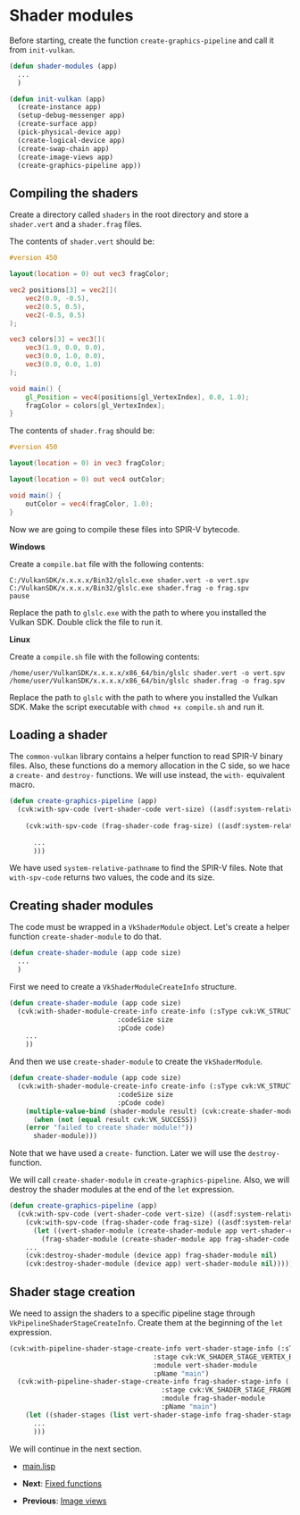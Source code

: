 
# Shader modules

Before starting, create the function `create-graphics-pipeline` and call it from `init-vulkan`.

```lisp
(defun shader-modules (app)
  ...
  )

(defun init-vulkan (app)
  (create-instance app)
  (setup-debug-messenger app)
  (create-surface app)
  (pick-physical-device app)
  (create-logical-device app)
  (create-swap-chain app)
  (create-image-views app)
  (create-graphics-pipeline app))
```

## Compiling the shaders

Create a directory called `shaders` in the root directory and store a `shader.vert` and a `shader.frag` files.

The contents of `shader.vert` should be:

```glsl
#version 450

layout(location = 0) out vec3 fragColor;

vec2 positions[3] = vec2[](
    vec2(0.0, -0.5),
    vec2(0.5, 0.5),
    vec2(-0.5, 0.5)
);

vec3 colors[3] = vec3[](
    vec3(1.0, 0.0, 0.0),
    vec3(0.0, 1.0, 0.0),
    vec3(0.0, 0.0, 1.0)
);

void main() {
    gl_Position = vec4(positions[gl_VertexIndex], 0.0, 1.0);
    fragColor = colors[gl_VertexIndex];
}
```

The contents of `shader.frag` should be:

```glsl
#version 450

layout(location = 0) in vec3 fragColor;

layout(location = 0) out vec4 outColor;

void main() {
    outColor = vec4(fragColor, 1.0);
}
```

Now we are going to compile these files into SPIR-V bytecode.

**Windows**

Create a `compile.bat` file with the following contents:

```
C:/VulkanSDK/x.x.x.x/Bin32/glslc.exe shader.vert -o vert.spv
C:/VulkanSDK/x.x.x.x/Bin32/glslc.exe shader.frag -o frag.spv
pause
```

Replace the path to `glslc.exe` with the path to where you installed the Vulkan SDK. Double click the file to run it.

**Linux**

Create a `compile.sh` file with the following contents:

```
/home/user/VulkanSDK/x.x.x.x/x86_64/bin/glslc shader.vert -o vert.spv
/home/user/VulkanSDK/x.x.x.x/x86_64/bin/glslc shader.frag -o frag.spv
```

Replace the path to `glslc` with the path to where you installed the Vulkan SDK. Make the script executable with `chmod +x compile.sh` and run it.

## Loading a shader

The `common-vulkan` library contains a helper function to read SPIR-V binary files. Also, these functions do a memory allocation in the C side, so we hace a `create-` and `destroy-` functions. We will use instead, the `with-` equivalent macro.

```lisp
(defun create-graphics-pipeline (app)
  (cvk:with-spv-code (vert-shader-code vert-size) ((asdf:system-relative-pathname "common-vulkan-guide"
                                                                                  "shaders/vert.spv"))
    (cvk:with-spv-code (frag-shader-code frag-size) ((asdf:system-relative-pathname "common-vulkan-guide"
                                                                                    "shaders/frag.spv"))
      ...
      )))
```

We have used `system-relative-pathname` to find the SPIR-V files. Note that `with-spv-code` returns two values, the code and its size.

## Creating shader modules

The code must be wrapped in a `VkShaderModule` object. Let's create a helper function `create-shader-module` to do that.

```lisp
(defun create-shader-module (app code size)
  ...
  )
```

First we need to create a `VkShaderModuleCreateInfo` structure.

```lisp
(defun create-shader-module (app code size)
  (cvk:with-shader-module-create-info create-info (:sType cvk:VK_STRUCTURE_TYPE_SHADER_MODULE_CREATE_INFO
						   :codeSize size
						   :pCode code)
    ...
    ))
```

And then we use `create-shader-module` to create the `VkShaderModule`.

```lisp
(defun create-shader-module (app code size)
  (cvk:with-shader-module-create-info create-info (:sType cvk:VK_STRUCTURE_TYPE_SHADER_MODULE_CREATE_INFO
						   :codeSize size
						   :pCode code)
    (multiple-value-bind (shader-module result) (cvk:create-shader-module (device app) create-info nil)
      (when (not (equal result cvk:VK_SUCCESS))
	(error "failed to create shader module!"))
      shader-module)))
```

Note that we have used a `create-` function. Later we will use the `destroy-` function.

We will call `create-shader-module` in `create-graphics-pipeline`. Also, we will destroy the shader modules at the end of the `let` expression.

```lisp
(defun create-graphics-pipeline (app)
  (cvk:with-spv-code (vert-shader-code vert-size) ((asdf:system-relative-pathname "common-vulkan-guide" "shaders/vert.spv"))
    (cvk:with-spv-code (frag-shader-code frag-size) ((asdf:system-relative-pathname "common-vulkan-guide" "shaders/frag.spv"))
      (let ((vert-shader-module (create-shader-module app vert-shader-code vert-size))
	    (frag-shader-module (create-shader-module app frag-shader-code frag-size)))
	...
	(cvk:destroy-shader-module (device app) frag-shader-module nil)
	(cvk:destroy-shader-module (device app) vert-shader-module nil)))))
```

## Shader stage creation

We need to assign the shaders to a specific pipeline stage through `VkPipelineShaderStageCreateInfo`. Create them at the beginning of the `let` expression.

```lisp
(cvk:with-pipeline-shader-stage-create-info vert-shader-stage-info (:sType cvk:VK_STRUCTURE_TYPE_PIPELINE_SHADER_STAGE_CREATE_INFO
								    :stage cvk:VK_SHADER_STAGE_VERTEX_BIT
								    :module vert-shader-module
								    :pName "main")
  (cvk:with-pipeline-shader-stage-create-info frag-shader-stage-info (:sType cvk:VK_STRUCTURE_TYPE_PIPELINE_SHADER_STAGE_CREATE_INFO
								      :stage cvk:VK_SHADER_STAGE_FRAGMENT_BIT
								      :module frag-shader-module
								      :pName "main")
    (let ((shader-stages (list vert-shader-stage-info frag-shader-stage-info)))
      ...
      )))
```

We will continue in the next section.

* [main.lisp](https://github.com/Hectarea1996/common-vulkan-guide/blob/main/code-guide/shader-modules.lisp)

* **Next**: [Fixed functions](https://hectarea1996.github.io/common-vulkan/guide/fixed-functions.html)
* **Previous**: [Image views](https://hectarea1996.github.io/common-vulkan/guide/image-views.html)
